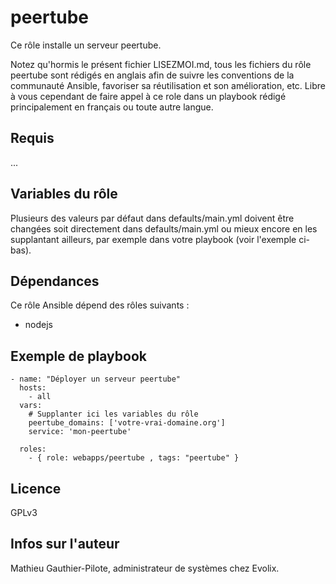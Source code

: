 peertube
=====

Ce rôle installe un serveur peertube. 

Notez qu'hormis le présent fichier LISEZMOI.md, tous les fichiers du rôle peertube sont rédigés en anglais afin de suivre les conventions de la communauté Ansible, favoriser sa réutilisation et son amélioration, etc. Libre à vous cependant de faire appel à ce role dans un playbook rédigé principalement en français ou toute autre langue.

Requis
------

...

Variables du rôle
-----------------

Plusieurs des valeurs par défaut dans defaults/main.yml doivent être changées soit directement dans defaults/main.yml ou mieux encore en les supplantant ailleurs, par exemple dans votre playbook (voir l'exemple ci-bas).

Dépendances
------------

Ce rôle Ansible dépend des rôles suivants :

- nodejs

Exemple de playbook
-------------------

```
- name: "Déployer un serveur peertube"
  hosts: 
    - all
  vars:
    # Supplanter ici les variables du rôle
    peertube_domains: ['votre-vrai-domaine.org']
    service: 'mon-peertube'

  roles:
    - { role: webapps/peertube , tags: "peertube" }
```

Licence
-------

GPLv3

Infos sur l'auteur
------------------

Mathieu Gauthier-Pilote, administrateur de systèmes chez Evolix.
